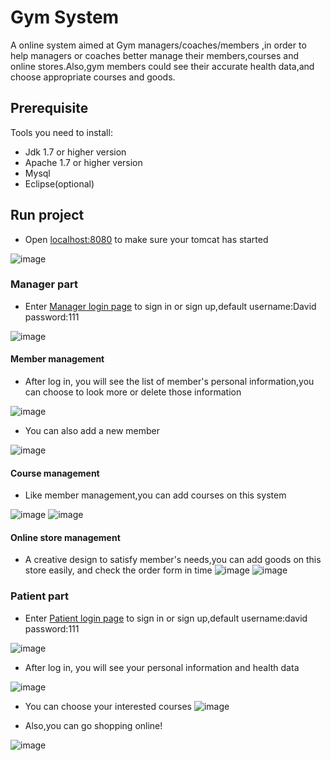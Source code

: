 # Gym System
A online system aimed at Gym managers/coaches/members ,in order to help managers or coaches better manage their members,courses and online stores.Also,gym members could see their accurate health data,and choose appropriate courses and goods.

## Prerequisite
Tools you need to install:
* Jdk 1.7 or higher version
* Apache 1.7 or higher version
* Mysql
* Eclipse(optional)

## Run project
* Open [localhost:8080](http://localhost:8080) to make sure your tomcat has started

![image](https://github.com/DAL185/Gym-System/blob/master/Gym%20Management/screeenshot-Learning/localhost.PNG)

### Manager part

* Enter [Manager login page](http://localhost:8080/Learning/admin-login.html) to sign in or sign up,default username:David password:111

![image](https://github.com/DAL185/Gym-System/blob/master/Gym%20Management/screeenshot-Learning/admin-login.PNG)

#### Member management

* After log in, you will see the list of member's personal information,you can choose to look more or delete those information

![image](https://github.com/DAL185/Gym-System/blob/master/Gym%20Management/screeenshot-Learning/memberlist.PNG)

* You can also add a new member

![image](https://github.com/DAL185/Gym-System/blob/master/Gym%20Management/screeenshot-Learning/addmember.PNG)

#### Course management

* Like member management,you can add courses on this system

![image](https://github.com/DAL185/Gym-System/blob/master/Gym%20Management/screeenshot-Learning/addcourse.PNG)
![image](https://github.com/DAL185/Gym-System/blob/master/Gym%20Management/screeenshot-Learning/admin-courselist.PNG)

#### Online store management

* A creative design to satisfy member's needs,you can add goods on this store easily, and check the order form in time
![image](https://github.com/DAL185/Gym-System/blob/master/Gym%20Management/screeenshot-Learning/admin-goods.PNG)
![image](https://github.com/DAL185/Gym-System/blob/master/Gym%20Management/screeenshot-Learning/orderform.PNG)

### Patient part
* Enter [Patient login page](http://localhost:8080/Learning/admin-guest_login.html) to sign in or sign up,default username:david password:111

![image](https://github.com/DAL185/Gym-System/blob/master/Gym%20Management/screeenshot-Learning/guest_login.PNG)

* After log in, you will see your personal information and health data

![image](https://github.com/DAL185/Gym-System/blob/master/Gym%20Management/screeenshot-Learning/guest_memberlist.PNG)

* You can choose your interested courses
![image](https://github.com/DAL185/Gym-System/blob/master/Gym%20Management/screeenshot-Learning/admin-courselist.PNG)

* Also,you can go shopping online!

![image](https://github.com/DAL185/Gym-System/blob/master/Gym%20Management/screeenshot-Learning/guest_checkout.PNG)
